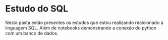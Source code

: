 # Estudo do SQL

Nesta pasta estão presentes os estudos que estou realizando realcionado a linguagem SQL. Além de notebooks demonstrando a conexão do python com um banco de dados.
